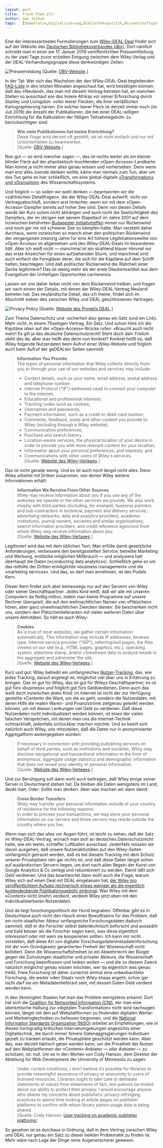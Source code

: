 ```yaml
---
layout:	post
title:	Track them all!
author:	Uwe Jochum
tags:   [Demokratie,Digitalisierung,Bibliothekspolitik,Wissenschaftspolitik]
---
```


<img src="http://vg05.met.vgwort.de/na/7c4ae51688524bfa980a909a40d6051c" width="1" height="1" alt="">

Eine der interessantesten Formulierungen zum
[Wiley-DEAL-Deal](https://www.projekt-deal.de/wiley-vertrag/)
findet sich auf der Website des [Deutschen Bibliotheksverbandes
(dbv)](https://www.bibliotheksverband.de/). Dort nämlich schreibt
man in einer am 17.&nbsp;Januar 2019 veröffentlichten
Pressemitteilung zu der zwei Tage zuvor erzielten Einigung
zwischen dem Wiley-Verlag und der DEAL-Verhandlungsgruppe diese
denkwürdigen Zeilen:

![Pressemeldung](/5artikel/material/dbv-pressemeldung-wiley-deal-2019-01-17.png
"Pressemeldung") [Quelle:
[DBV-Website](https://www.bibliotheksverband.de/dbv/presse/presse-details/archive/2019/january/article/deutscher-bibliotheksverband-dbv-begruesst-vertrag-von-deal-und-wiley.html?tx_ttnews%5Bday%5D=17&cHash=8ddfbcaaf6fcd82a2587aa5eb58ef166).]

In der Tat: Wer sich das Wachstum der den Wiley-DEAL-Deal
begleitenden
[FAQ-Liste](https://www.projekt-deal.de/faq-wiley-vertrag/) in
den letzten Monaten angeschaut hat, wird bestätigen können, daß
das »Neuland«, das man mit diesem Vertrag betreten hat, an
manchen Stellen so ausschaut wie das Innere Afrikas vor seiner
Erforschung durch Stanley und Livingston: voller leerer Flecken,
die ihrer verläßlichen Kartographierung harren. Ein solcher
leerer Fleck ist derzeit immer noch (im Juli 2019) die Anzahl der
Publikationen, die bei einer DEAL-willigen Einrichtung für die
Kalkulation der fälligen Teilnahmegebühr zu berücksichtigen sind:

> **Wie viele Publikationen hat meine Einrichtung?**  
> Diese Frage wird derzeit oft gestellt; sie ist nicht einfach
> und nur mit Unsicherheiten zu beantworten.  
> [Quelle: [DBV-Website](https://www.projekt-deal.de/faq-wiley-vertrag/).]

Nun gut — so wird mancher sagen —, das ist nichts weiter als ein
kleiner blinder Fleck auf der phantastisch leuchtenden
»Open-Access«-Landkarte: Man könne ja nicht immer alles genau
wissen und vorhersehen. Denn wenn man erst alles zuende denken
wollte, käme man niemals zum Tun; aber um das Tun gehe es hier
schließlich, um eine global-digitale [»Transformation« und
»Disruption«](https://uwejochum.github.io/5artikel/2017/09/01/saekulardisruptoren/)
des Wissenschaftssystems.

Und folglich — so sollen wir wohl denken — beantworten wir die
»zahlreichen Detailfragen«, die der Wiley-DEAL-Deal aufwirft,
nicht vor Vertragsabschluß, sondern erst hinterher, wenn wir mit
dem »Open-Access«-Dampfer bereits auf hoher See sind. Denn von
diesen Details werde der Kurs schon nicht abhängen und auch nicht
die Seetüchtigkeit des Dampfers, der im übrigen seit seinem
Stapellauf im Jahre 2001 auf dem inzwischen berühmten [Budapester
Initiativtreffen](https://de.wikipedia.org/wiki/Budapest_Open_Access_Initiative)
immer nur Rückenwind und noch gar nie mit schwerer See zu kämpfen
hatte. Man versteht daher durchaus, wenn inzwischen so manch
einer den politischen Rückenwind der vergangenen zwanzig Jahre
für eine Art höhere Legitimationsweihe von »Open Access« im
allgemeinen und des Wiley-DEAL-Deals im besonderen hält. Aber ich
weiß nicht — manchmal ist ein strahlend blauer Himmel nur das
erste Anzeichen für einen aufziehenden Sturm, und manchmal sind
auch einfach die Ferngläser derer, die sich für die Kapitäne auf
dem Schiff halten, beschlagen. Und daß politischer Rückenwind die
Wahrheit einer Sache legitimiere? Das ist wenig mehr als der
erste Glaubensartikel aus dem Evangelium der Unheiligen
Opportunitas carrierensis.

Lassen wir uns daher lieber nicht von dem Rückenwind treiben, und
fragen wir nach einem der Details, mit denen der
Wiley-DEAL-Vertrag Neuland betreten hat. Das neuländische Detail,
das ich meine, findet sich im Abschnitt sieben des zwischen Wiley
und DEAL geschlossenen Vertrages:

![Privacy
Policy](/5artikel/material/wiley-deal-vertrag-privacy-2019-07-08.png
"Privacy Policy") [Quelle: [Website des Projekts
DEAL](https://www.projekt-deal.de/wiley-vertrag/).]

Zum Thema Datenschutz und -sicherheit also genau ein Satz (und
ein Link). Mehr nicht. In einem 75seitigen Vertrag. Ein Satz. Und
schon höre ich die Kapitäne oben auf der »Open-Access«-Brücke
rufen: »Braucht auch nicht mehr!  Es gilt ja das deutsche
Datenschutzrecht! Steht doch da!« Freilich steht das da, aber was
heißt das denn nun konkret? Konkret heißt es, daß Wiley folgende
Nutzerdaten beim Aufruf einer Wiley-Website und folglich auch
beim Aufruf der geDEALten Seiten sammelt:

> **Information You Provide**  
> The types of personal information that Wiley collects directly
> from you or through your use of our websites and services may
> include:
> - Contact details, such as your name, email address, postal address and telephone number;
> - Internet Protocol ("IP") addresses used to connect your computer to the Internet;
> - Educational and professional interests;
> - Tracking codes such as cookies;
> - Usernames and passwords;
> - Payment information, such as a credit or debit card number;
> - Comments, feedback, posts and other content you provide to Wiley (including through a Wiley website);
> - Communication preferences;
> - Purchase and search history;
> - Location-aware services, the physical location of your device in order to provide you with more relevant content for your location;
> - Information about your personal preferences, and interests; and
> - Communications with other users of Wiley's services.  
> [Quelle: [Website des
Wiley-Verlages](https://www.wiley.com/en-us/privacy/).]

Das ist nicht gerade wenig. Und es ist auch noch längst nicht
alles. Denn Wiley arbeitet mit Dritten zusammen, von denen Wiley
weitere Informationen erhält:

> **Information We Receive From Other Sources**  
> Wiley may receive information about you if you use any of the
> websites we operate or the other services we provide. We also
> work closely with third parties (including, for example, business
> partners and sub-contractors in technical, payment and delivery
> services; advertising networks; data and analytics providers;
> academic institutions; journal owners, societies and similar
> organizations; search information providers, and credit reference
> agencies) from whom Wiley may receive information about you.  
> [Quelle: [Website des Wiley-Verlages](https://www.wiley.com/en-us/privacy/).]

Legitimiert wird das mit dem üblichen Text: Man erfülle damit
gesetzliche Anforderungen, verbessere den bereitgestellten
Service, betreibe Marketing und Werbung, entdecke möglichen
Mißbrauch — und analysiere halt überhaupt die Daten (»conducting
data analytics«). Schließlich gehe es um das mithilfe der Dritten
ermöglichte »business management« und die »marketing
services«. Und das, so darf man annehmen, ist des Pudels Kern.

Dieser Kern findet sich aber keineswegs nur auf den Servern von
Wiley oder seiner Geschäftspartner. Jedes Kind weiß, daß wir alle
mit unseren Computern da fleißig mittun, indem man kleine
Programme auf unsere Rechner überspielt, die auf den
weihnachtlichen Namen von »Plätzchen« hören, aber ganz
unweihnachtlichen Zwecken dienen: Sie beschenken nicht uns,
sondern den Plätzchenlieferanten mit vielen weiteren Daten über
unsere Aktivitäten. So hält es auch Wiley:

> **Cookies**  
> As is true of most websites, we gather certain information
> automatically. This information may include IP addresses, browser
> type, Internet service provider ("ISP"), referring/exit pages,
> the files viewed on our site (e.g., HTML pages, graphics, etc.),
> operating system, date/time stamp, and/or clickstream data to
> analyze trends in the aggregate and administer the site.  
> [Quelle: [Website des Wiley-Verlages](https://www.wiley.com/en-us/privacy/).]

Kurz und gut: Wiley betreibt ein umfangreiches
[Nutzer-Tracking](https://de.wikipedia.org/wiki/Nutzerverfolgung),
das, wie jedes Tracking, darauf angelegt ist, möglichst viel über
uns in Erfahrung zu bringen. Das ist gut für Wiley, das ist gut
für Wileys Geschäftspartner, es ist gut fürs »business« und
folglich gut fürs Geldverdienen. Denn auch das weiß doch
inzwischen jedes Kind: Im Internet ist nicht der zur Verfügung
gestellte »Content« die Ware, um die es geht, sondern die
Nutzerdaten, mit deren Hilfe die realen Waren- und Finanzströme
zielgenau gelenkt werden können, um mit diesen Lenkungen viel
Geld zu verdienen. Daß diese Nutzerdaten nicht individualisiert
werden können, ist eines der vielen falschen Versprechen, mit
denen man uns die Internet-Technik schmackhaft, jedenfalls
schluckbar machen möchte. Und so beeilt sich natürlich auch
Wiley, uns mitzuteilen, daß die Daten nur in anonymisierter
Aggregatform weitergegeben würden:

> If necessary in connection with providing publishing services on
> behalf of third parties, such as institutions and societies,
> Wiley may disclose navigational and transactional information in
> the form of anonymous, aggregate usage statistics and demographic
> information that does not reveal your identity or personal
> information.  
> [Quelle: [Website des Wiley-Verlages](https://www.wiley.com/en-us/privacy/).]

Und zur Beruhigung soll dann wohl auch beitragen, daß Wiley
einige seiner Server in Deutschland stehen hat. Da bleiben die
Daten wenigstens im Land, denkt man. Oder: Sollte man
denken. Aber was machen wir dann damit:

> **Cross Border Transfers**  
> Wiley may transfer your personal information outside of your
> country of residence for the following reasons:  
> In order to process your transactions, we may store your
> personal information on our servers and those servers may
> reside outside the country where you live.

Wenn man sich das alles vor Augen führt, ist leicht zu sehen, daß
der Satz im Wiley-DEAL-Vertrag, wonach man sich an deutsches
Datenschutzrecht halte, wie ein leerer, schlaffer Luftballon
ausschaut. Jedenfalls müssen wir davon ausgehen, daß unsere
Nutzeraktivitäten auf den Wiley-Seiten umfangreich getrackt
werden, daß es bei diesem Tracking mit dem Schutz unserer
Privatsphäre rein gar nichts ist, und daß diese Daten längst
schon auf ausländischen Servern liegen, um dort nach allen Regeln
der Kunst von Google Analytics &&nbsp;Co zerlegt und rekombiniert
zu werden. Damit läßt sich Geld verdienen. Und das beantwortet
dann wohl auch die Frage, warum Wiley sich auf einen Deal mit
DEAL eingelassen hat, [der Wiley pro veröffentlichtem Aufsatz
rechnerisch etwas weniger als die eigentlich kostendeckende
Publikationsgebühr
einbringt](https://uwejochum.github.io/5artikel/2019/03/17/big-deal/):
Was Wiley mit dem »Content« nicht (mehr) verdient, verdient Wiley
jetzt eben mit den individualisierbaren Nutzerdaten.

Und da liegt forschungspolitisch der Hund begraben: Offenbar gibt
es in Deutschland auch nicht den Hauch eines Bewußtseins für das
Problem, daß ein nicht-staatlicher Akteur umfangreiche
Forschungsdaten dadurch sammelt, daß er die Forscher selbst
datentechnisch beforscht und ausspäht und bald besser als die
Forscher sagen kann, was diese eigentlich interessiert oder mit
wem sie kooperieren sollten. Ich kann mir nicht vorstellen, daß
diese Art von digitaler Forschungsdatenmetadatenforschung mit der
vom Grundgesetz garantierten Freiheit der Wissenschaft nicht
kollidiert. Denn die Wissenschaftsfreiheit ist ein Abwehrrecht
der Bürger gegen die Zumutungen staatlicher und privater Akteure,
die Wissenschaft und Forschung beeinflussen und lenken wollen —
und die zu diesem Zweck natürlich möglichst genau wissen möchten,
wer da eigentlich was genau treibt. Freie Forschung ist daher
zunächst einmal eine unbeobachtete Forschung, die weder »den
Staat« noch Wiley etwas angeht; schon gar nicht darf sie ein
Metadatenlieferant sein, mit dessen Daten Geld verdient werden
kann.

In den Vereinigten Staaten hat man das Problem wenigstens
erkannt. Dort hat sich die [Coalition for Networked Information
(CNI)](https://www.cni.org/), der man eine überkritische Haltung
zur »digitalen Transformation« nicht wird nachsagen können,
längst mit den auf Webplattformen zu findenden digitalen Werbe-
und Marketingtechniken zu befassen begonnen, und die [National
Information Standards Organization (NISO)](https://www.niso.org/)
arbeitet an Empfehlungen, wie in diesen hochgradig kritischen
Internetumgebungen angesichts einer Digitaltechnik, die durch
immer feinere Datenaggregierungen Individuen gezielt zu tracken
erlaubt, die Privatsphäre geschützt werden kann. Aber das, was
derzeit faktisch getan werden kann, um die Privatheit der Nutzer
auf den Webplattformen der »Content«-Anbieter — *aller* Anbieter
— zu schützen, ist: null. Um es in den Worten von Cody Hanson,
dem Direktor der Abteilung für Web Development der University of
Minnesota zu sagen:

> Under current conditions, I don’t believe it’s possible for
> libraries to provide meaningful assurance of privacy or anonymity
> to users of licensed resources. Libraries ought to take care to
> delineate statements of values from statements of fact, lest
> patrons be misled about our ability to protect their privacy. I
> would encourage anyone who shares my concerns about publishers'
> privacy-infringing practices to spend time looking at article
> pages on publisher platforms to confirm with whom library patron
> usage data is being shared.  
> [Quelle: Cody Hanson: [User tracking on academic publisher
> platforms](https://www.codyh.com/writing/tracking.html)]

So gesehen ist es durchaus in Ordnung, daß in dem Vertrag
zwischen Wiley und DEAL nur genau ein Satz zu dieser heiklen
Problematik zu finden ist. Mehr wäre nach Lage der Dinge reine
Augenwischerei gewesen.
